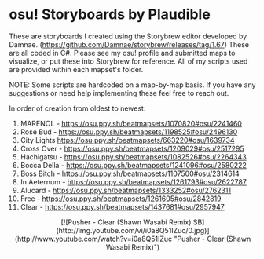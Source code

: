 # osu! Storyboards by Plaudible

These are storyboards I created using the Storybrew editor developed by Damnae. (https://github.com/Damnae/storybrew/releases/tag/1.67) These are all coded in C#. Please see my osu! profile and submitted maps to visualize, or put these into Storybrew for reference. All of my scripts used are provided within each mapset's folder.

NOTE: Some scripts are hardcoded on a map-by-map basis. If you have any suggestions or need help implementing these feel free to reach out.

In order of creation from oldest to newest:
1. MARENOL - https://osu.ppy.sh/beatmapsets/1070820#osu/2241460
2. Rose Bud - https://osu.ppy.sh/beatmapsets/1198525#osu/2496130
3. City Lights https://osu.ppy.sh/beatmapsets/663220#osu/1639734
4. Cross Over - https://osu.ppy.sh/beatmapsets/1209029#osu/2517295
5. Hachigatsu - https://osu.ppy.sh/beatmapsets/1082526#osu/2264343
6. Bocca Della - https://osu.ppy.sh/beatmapsets/1241096#osu/2580222
7. Boss Bitch - https://osu.ppy.sh/beatmapsets/1107500#osu/2314614
8. In Aeternum - https://osu.ppy.sh/beatmapsets/1261793#osu/2622787
9. Alucard - https://osu.ppy.sh/beatmapsets/1333252#osu/2762311
10. Free - https://osu.ppy.sh/beatmapsets/1261605#osu/2842819
11. Clear - https://osu.ppy.sh/beatmapsets/1437681#osu/2957947

<p align="center">
  [![Pusher - Clear (Shawn Wasabi Remix) SB](http://img.youtube.com/vi/i0a8Q51IZuc/0.jpg)](http://www.youtube.com/watch?v=i0a8Q51IZuc "Pusher - Clear (Shawn Wasabi Remix)")
</p>

